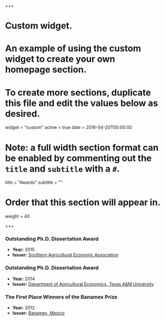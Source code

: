 +++
# Custom widget.
# An example of using the custom widget to create your own homepage section.
# To create more sections, duplicate this file and edit the values below as desired.
widget = "custom"
active = true
date = 2016-04-20T00:00:00

# Note: a full width section format can be enabled by commenting out the `title` and `subtitle` with a `#`.
title = "Awards"
subtitle = ""

# Order that this section will appear in.
weight = 40

+++

### __Outstanding Ph.D. Dissertation Award__

- __Year:__ 2015
- __Issuer:__ [Southern Agricultural Economic Association](https://www.saea.org/awards/)

### __Outstanding Ph.D. Dissertation Award__

- __Year:__ 2014
- __Issuer:__ [Department of Agricultural Economics, Texas A&M University](https://agecon.tamu.edu/)

### __The First Place Winners of the Banamex Prize__

- __Year:__ 2012
- __Issuer:__ [Banamex, Mexico](https://www.banamex.com/premioeconomia/pdf/historico-premio-citibanamex-economia.pdf)